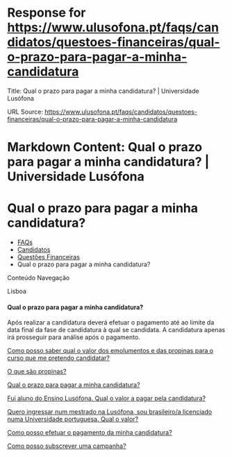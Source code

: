 # Response for https://www.ulusofona.pt/faqs/candidatos/questoes-financeiras/qual-o-prazo-para-pagar-a-minha-candidatura

Title: Qual o prazo para pagar a minha candidatura? | Universidade Lusófona

URL Source: https://www.ulusofona.pt/faqs/candidatos/questoes-financeiras/qual-o-prazo-para-pagar-a-minha-candidatura

Markdown Content:
Qual o prazo para pagar a minha candidatura? | Universidade Lusófona
===============

 

Qual o prazo para pagar a minha candidatura?
============================================

*   [FAQs](https://www.ulusofona.pt/faqs/)
*   [Candidatos](https://www.ulusofona.pt/faqs/candidatos)
*   [Questões Financeiras](https://www.ulusofona.pt/faqs/candidatos/questoes-financeiras)
*   Qual o prazo para pagar a minha candidatura?

[](https://www.ulusofona.pt/)

Conteúdo Navegação

Lisboa

#### Qual o prazo para pagar a minha candidatura?

Após realizar a candidatura deverá efetuar o pagamento até ao limite da data final da fase de candidatura à qual se candidata. A candidatura apenas irá prosseguir para análise após o pagamento.

[Como posso saber qual o valor dos emolumentos e das propinas para o curso que me pretendo candidatar?](https://www.ulusofona.pt/faqs/candidatos/questoes-financeiras/como-posso-saber-qual-o-valor-dos-emolumentos-e-das-propinas-para-o-curso-que-pretendo-candidatarme)

[O que são propinas?](https://www.ulusofona.pt/faqs/candidatos/questoes-financeiras/o-que-sao-propinas)

[Qual o prazo para pagar a minha candidatura?](https://www.ulusofona.pt/faqs/candidatos/questoes-financeiras/qual-o-prazo-para-pagar-a-minha-candidatura)

[Fui aluno do Ensino Lusófona. Qual o valor a pagar pela candidatura?](https://www.ulusofona.pt/faqs/candidatos/questoes-financeiras/fui-aluno-do-grupo-lusofona-qual-o-valor-a-pagar-pela-candidatura)

[Quero ingressar num mestrado na Lusófona, sou brasileiro/a licenciado numa Universidade portuguesa. Qual o valor?](https://www.ulusofona.pt/faqs/candidatos/questoes-financeiras/quero-ingressar-num-mestrado-na-lusofona-tenho-nacionalidade-brasileira-e-sou-licenciadoa-por-uma-universidade-portuguesa)

[Como posso efetuar o pagamento da minha candidatura?](https://www.ulusofona.pt/faqs/candidatos/questoes-financeiras/como-posso-efetuar-o-pagamento-da-minha-candidatura)

[Como posso subscrever uma campanha?](https://www.ulusofona.pt/faqs/candidatos/questoes-financeiras/como-posso-subscrever-uma-campanha)

